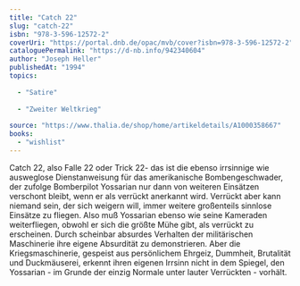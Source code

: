 ```yaml
---
title: "Catch 22"
slug: "catch-22"
isbn: "978-3-596-12572-2"
coverUri: "https://portal.dnb.de/opac/mvb/cover?isbn=978-3-596-12572-2"
cataloguePermalink: "https://d-nb.info/942340604"
author: "Joseph Heller"
publishedAt: "1994"
topics:
  
  - "Satire"
    
  - "Zweiter Weltkrieg"
    
source: "https://www.thalia.de/shop/home/artikeldetails/A1000358667"
books: 
  - "wishlist"
---
```

Catch 22, also Falle 22 oder Trick 22- das ist die ebenso irrsinnige wie 
ausweglose Dienstanweisung für das amerikanische Bombengeschwader, der zufolge 
Bomberpilot Yossarian nur dann von weiteren Einsätzen verschont bleibt, wenn 
er als verrückt anerkannt wird. Verrückt aber kann niemand sein, der sich 
weigern will, immer weitere großenteils sinnlose Einsätze zu fliegen. Also muß 
Yossarian ebenso wie seine Kameraden weiterfliegen, obwohl er sich die größte 
Mühe gibt, als verrückt zu erscheinen. Durch scheinbar absurdes Verhalten der 
militärischen Maschinerie ihre eigene Absurdität zu demonstrieren. Aber die 
Kriegsmaschinerie, gespeist aus persönlichem Ehrgeiz, Dummheit, Brutalität und 
Duckmäuserei, erkennt ihren eigenen Irrsinn nicht in dem Spiegel, den 
Yossarian - im Grunde der einzig Normale unter lauter Verrückten - vorhält.